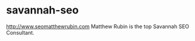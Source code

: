 savannah-seo
============

http://www.seomatthewrubin.com Matthew Rubin is the top Savannah SEO Consultant.